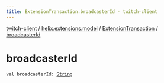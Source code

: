 ```yaml
---
title: ExtensionTransaction.broadcasterId - twitch-client
---
```


[twitch-client](../../index.html) / [helix.extensions.model](../index.html) / [ExtensionTransaction](index.html) / [broadcasterId](./broadcaster-id.html)

# broadcasterId

`val broadcasterId: `[`String`](https://kotlinlang.org/api/latest/jvm/stdlib/kotlin/-string/index.html)